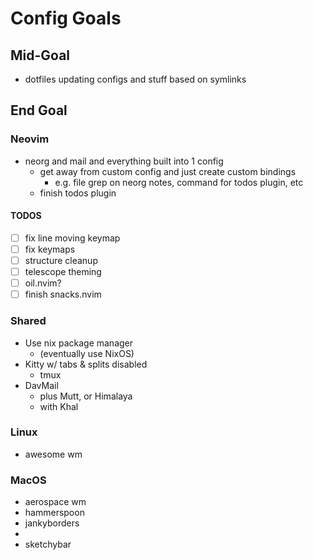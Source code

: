 # Config Goals

## Mid-Goal
- dotfiles updating configs and stuff based on symlinks

## End Goal

### Neovim
- neorg and mail and everything built into 1 config
  - get away from custom config and just create custom bindings
    - e.g. file grep on neorg notes, command for todos plugin, etc
  - finish todos plugin

#### TODOS
- [ ] fix line moving keymap
- [ ] fix keymaps
- [ ] structure cleanup
- [ ] telescope theming
- [ ] oil.nvim?
- [ ] finish snacks.nvim

### Shared
- Use nix package manager
  - (eventually use NixOS)
- Kitty w/ tabs & splits disabled
  - tmux
- DavMail
  - plus Mutt, or Himalaya
  - with Khal

### Linux
- awesome wm

### MacOS
- aerospace wm
- hammerspoon
- jankyborders
-
- sketchybar


